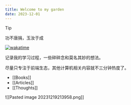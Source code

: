 ```yaml
---
title: Welcome to my garden
date: 2023-12-01
---
```


> [!tip]
> 功不唐捐，玉汝于成


[![wakatime](https://wakatime.com/badge/user/1f8863c0-b6d5-42bf-9121-9a13c0895e48.svg)](https://wakatime.com/@1f8863c0-b6d5-42bf-9121-9a13c0895e48)

记录我的学习过程，一些碎碎念和莫名其妙的想法。

尽量只专注于前端生态，其他计算机相关内容就不三分钟热度了。

- [[Books]]
- [[Articles]]
- [[Thoughts]]

![[Pasted image 20231219213958.png]]



